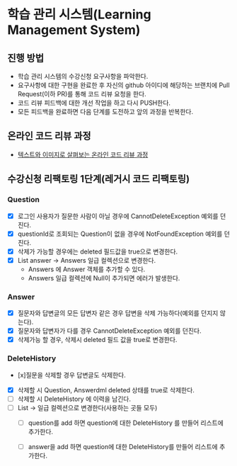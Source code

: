 # 학습 관리 시스템(Learning Management System)
## 진행 방법
* 학습 관리 시스템의 수강신청 요구사항을 파악한다.
* 요구사항에 대한 구현을 완료한 후 자신의 github 아이디에 해당하는 브랜치에 Pull Request(이하 PR)를 통해 코드 리뷰 요청을 한다.
* 코드 리뷰 피드백에 대한 개선 작업을 하고 다시 PUSH한다.
* 모든 피드백을 완료하면 다음 단계를 도전하고 앞의 과정을 반복한다.

## 온라인 코드 리뷰 과정
* [텍스트와 이미지로 살펴보는 온라인 코드 리뷰 과정](https://github.com/next-step/nextstep-docs/tree/master/codereview)

## 수강신청 리팩토링 1단계(레거시 코드 리팩토링)
### Question
  - [x] 로그인 사용자가 질문한 사람이 아닐 경우에 CannotDeleteException 예외를 던진다.
  - [x] questionId로 조회되는 Question이 없을 경우에 NotFoundException 예외를 던진다.
  - [x] 삭제가 가능할 경우에는 deleted 필드값을 true으로 변경한다.
  - [x] List<Answer> answer -> Answers 일급 컬렉션으로 변경한다.
    - Answers 에 Answer 객체를 추가할 수 있다.
    - Answers 일급 컬렉션에 Null이 추가되면 에러가 발생한다. 

### Answer
  - [x] 질문자와 답변글의 모든 답변자 같은 경우 답변을 삭제 가능하다(예외를 던지지 않는다).
  - [x] 질문자와 답변자가 다를 경우 CannotDeleteException 예외를 던진다. 
  - [x] 삭제가능 할 경우, 삭제시 deleted 필드 값을 true로 변경한다.

### DeleteHistory  
  - [x]질문을 삭제할 경우 답변글도 삭제한다.
  - [x] 삭제할 시 Question, Answerdml deleted 상태를 true로 삭제한다.
  - [ ] 삭제할 시 DeleteHistory 에 이력을 남긴다.
  - [ ] List<DelieteHistory> -> 일급 컬렉션으로 변경한다(사용하는 곳들 모두)
    - [ ] question를 add 하면 question에 대한 DeleteHistory 를 만들어 리스트에 추가한다.
    - [ ] answer을 add 하면 question에 대한 DeleteHistory를 만들어 리스트에 추가한다.

